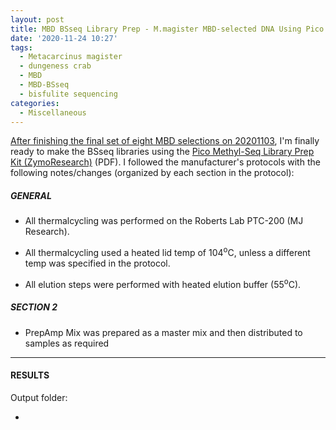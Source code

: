 ```yaml
---
layout: post
title: MBD BSseq Library Prep - M.magister MBD-selected DNA Using Pico Methyl-Seq Kit
date: '2020-11-24 10:27'
tags:
  - Metacarcinus magister
  - dungeness crab
  - MBD
  - MBD-BSseq
  - bisfulite sequencing
categories:
  - Miscellaneous
---
```

[After finishing the final set of eight MBD selections on 20201103](https://robertslab.github.io/sams-notebook/2020/11/03/MBD-Selection-M.magister-Sheared-Gill-gDNA-16-of-24-Samples-Set-3-of-3.html), I'm finally ready to make the BSseq libraries using the [Pico Methyl-Seq Library Prep Kit (ZymoResearch)](https://github.com/RobertsLab/resources/blob/master/protocols/Commercial_Protocols/ZymoResearch_PicoMethylseq.pdf) (PDF). I followed the manufacturer's protocols with the following notes/changes (organized by each section in the protocol):

##### GENERAL

- All thermalcycling was performed on the Roberts Lab PTC-200 (MJ Research).

- All thermalcycling used a heated lid temp of 104<sup>o</sup>C, unless a different temp was specified in the protocol.

- All elution steps were performed with heated elution buffer (55<sup>o</sup>C).

##### SECTION 2

- PrepAmp Mix was prepared as a master mix and then distributed to samples as required




---

#### RESULTS

Output folder:

- []()
